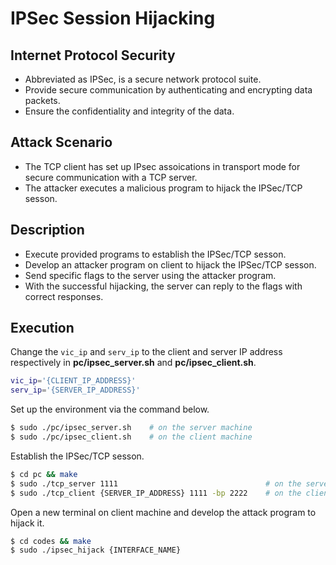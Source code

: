 # IPSec Session Hijacking

## Internet Protocol Security
- Abbreviated as IPSec, is a secure network protocol suite.
- Provide secure communication by authenticating and encrypting data packets.
- Ensure the confidentiality and integrity of the data.

## Attack Scenario
- The TCP client has set up IPsec assoications in transport mode for secure communication with a TCP server.
- The attacker executes a malicious program to hijack the IPSec/TCP sesson.

## Description
- Execute provided programs to establish the IPSec/TCP sesson.
- Develop an attacker program on client to hijack the IPSec/TCP sesson.
- Send specific flags to the server using the attacker program.
- With the successful hijacking, the server can reply to the flags with correct responses.

## Execution
Change the `vic_ip` and `serv_ip` to the client and server IP address respectively in **pc/ipsec_server.sh** and **pc/ipsec_client.sh**.
```bash
vic_ip='{CLIENT_IP_ADDRESS}'
serv_ip='{SERVER_IP_ADDRESS}'
```

Set up the environment via the command below.
```bash
$ sudo ./pc/ipsec_server.sh    # on the server machine
$ sudo ./pc/ipsec_client.sh    # on the client machine
```

Establish the IPSec/TCP sesson.
```bash
$ cd pc && make
$ sudo ./tcp_server 1111                                 # on the server machine
$ sudo ./tcp_client {SERVER_IP_ADDRESS} 1111 -bp 2222    # on the client machine
```

Open a new terminal on client machine and develop the attack program to hijack it.
```bash
$ cd codes && make
$ sudo ./ipsec_hijack {INTERFACE_NAME}
```
